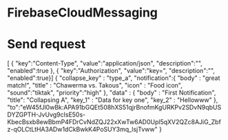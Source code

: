 # FirebaseCloudMessaging


# Send request
[
  {
    "key":"Content-Type",
    "value":"application/json",
    "description":"",
    "enabled":true
  },
  {
    "key":"Authorization",
    "value":"key=<api-key>",
    "description":"",
    "enabled":true}]
{
	"collapse_key" : "type_a",
	"notification":{
		"body" : "great match!",
    	"title" : "Chawerma vs. Takous",
    	"icon" : "Food icon",
		"sound":"tiktak",
		"priority":"high"
	},
	"data" : {
    	"body" : "First Notification",
    	"title": "Collapsing A",
    	"key_1" : "Data for key one",
    	"key_2" : "Hellowww"
	},
	"to":"eW45fJl0wBk:APA91bGQEt508hXS51qjrBnofmKgURKPv2SDvN9qbUSDYZGPTH-JvUvg9cIsE50s-KbecBsxb8ewBbmP4FDrCvNdZQJ22xXwTw6AD0Upl5qXV2QZc8AJiG_Zbfz-qOLCtLtHA3ADw1dCkBwkK4PoSUY3mq_lsjTvww"
}
